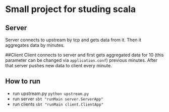 # Small project for studing scala

## Server
Server connects to upstream by tcp and gets data from it. 
Then it aggregates data by minutes.

##Client
Client connects to server and first gets aggregated data for 10 (this parameter can be changed via `application.conf`) 
previous minutes. After that server pushes new data to client every minute.

## How to run
- run upstream.py `python upstream.py`
- run server `sbt "runMain server.ServerApp"`
- run clients `sbt "runMain client.ClientApp"`